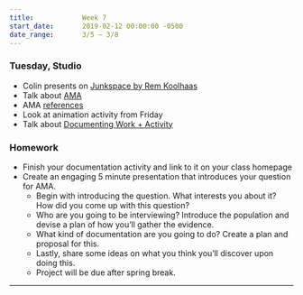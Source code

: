 ```yaml
---
title:            Week 7
start_date:       2019-02-12 00:00:00 -0500
date_range:       3/5 – 3/8
---
```


### Tuesday, Studio

- Colin presents on [Junkspace by Rem Koolhaas](../assets/readings/koolhaas-rem_junkspace.pdf)
- Talk about [AMA](../projects/obsessions)
- AMA [references](https://paper.dropbox.com/doc/Ask-Me-Anything--AYtqm9hyqYLo2~h3RmcquJ~BAQ-DNFkfe0AKuLFPEoOUWz0Q)
- Look at animation activity from Friday
- Talk about [Documenting Work + Activity](https://paper.dropbox.com/doc/Presenting-Interactive-Work--AYutkvt1qYSnqfF_5NfEbnofAQ-4F99AElX23JuKlp3fR9fC)

### Homework
- Finish your documentation activity and link to it on your class homepage
- Create an engaging 5 minute presentation that introduces your question for AMA.
    - Begin with introducing the question. What interests you about it? How did you come up with this question?
    - Who are you going to be interviewing? Introduce the population and devise a plan of how you&rsquo;ll gather the evidence.
    - What kind of documentation are you going to do? Create a plan and proposal for this.
    - Lastly, share some ideas on what you think you&rsquo;ll discover upon doing this.
    - Project will be due after spring break.

---

